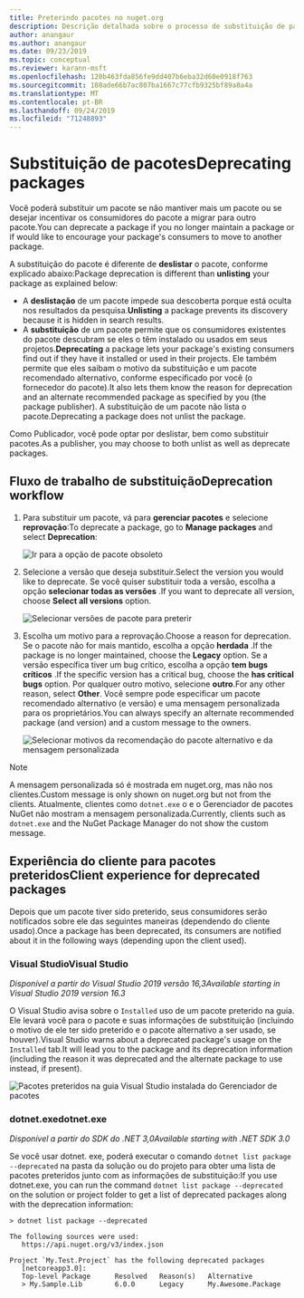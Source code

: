 ```yaml
---
title: Preterindo pacotes no nuget.org
description: Descrição detalhada sobre o processo de substituição de pacotes e como os clientes mostram essas informações
author: anangaur
ms.author: anangaur
ms.date: 09/23/2019
ms.topic: conceptual
ms.reviewer: karann-msft
ms.openlocfilehash: 120b463fda856fe9dd407b6eba32d60e0918f763
ms.sourcegitcommit: 188ade66b7ac807ba1667c77cfb9325bf89a8a4a
ms.translationtype: MT
ms.contentlocale: pt-BR
ms.lasthandoff: 09/24/2019
ms.locfileid: "71248893"
---
```

# <a name="deprecating-packages"></a><span data-ttu-id="3743d-103">Substituição de pacotes</span><span class="sxs-lookup"><span data-stu-id="3743d-103">Deprecating packages</span></span>

<span data-ttu-id="3743d-104">Você poderá substituir um pacote se não mantiver mais um pacote ou se desejar incentivar os consumidores do pacote a migrar para outro pacote.</span><span class="sxs-lookup"><span data-stu-id="3743d-104">You can deprecate a package if you no longer maintain a package or if would like to encourage your package's consumers to move to another package.</span></span> 

<span data-ttu-id="3743d-105">A substituição do pacote é diferente de **deslistar** o pacote, conforme explicado abaixo:</span><span class="sxs-lookup"><span data-stu-id="3743d-105">Package deprecation is different than **unlisting** your package as explained below:</span></span>
* <span data-ttu-id="3743d-106">A **deslistação** de um pacote impede sua descoberta porque está oculta nos resultados da pesquisa.</span><span class="sxs-lookup"><span data-stu-id="3743d-106">**Unlisting** a package prevents its discovery because it is hidden in search results.</span></span> 
* <span data-ttu-id="3743d-107">A **substituição** de um pacote permite que os consumidores existentes do pacote descubram se eles o têm instalado ou usados em seus projetos.</span><span class="sxs-lookup"><span data-stu-id="3743d-107">**Deprecating** a package lets your package's existing consumers find out if they have it installed or used in their projects.</span></span> <span data-ttu-id="3743d-108">Ele também permite que eles saibam o motivo da substituição e um pacote recomendado alternativo, conforme especificado por você (o fornecedor do pacote).</span><span class="sxs-lookup"><span data-stu-id="3743d-108">It also lets them know the reason for deprecation and an alternate recommended package as specified by you (the package publisher).</span></span> <span data-ttu-id="3743d-109">A substituição de um pacote não lista o pacote.</span><span class="sxs-lookup"><span data-stu-id="3743d-109">Deprecating a package does not unlist the package.</span></span> 

<span data-ttu-id="3743d-110">Como Publicador, você pode optar por deslistar, bem como substituir pacotes.</span><span class="sxs-lookup"><span data-stu-id="3743d-110">As a publisher, you may choose to both unlist as well as deprecate packages.</span></span>

## <a name="deprecation-workflow"></a><span data-ttu-id="3743d-111">Fluxo de trabalho de substituição</span><span class="sxs-lookup"><span data-stu-id="3743d-111">Deprecation workflow</span></span>
1. <span data-ttu-id="3743d-112">Para substituir um pacote, vá para **gerenciar pacotes** e selecione **reprovação**:</span><span class="sxs-lookup"><span data-stu-id="3743d-112">To deprecate a package, go to **Manage packages** and select **Deprecation**:</span></span>

    ![Ir para a opção de pacote obsoleto](media/deprecation-select-option.png)

2. <span data-ttu-id="3743d-114">Selecione a versão que deseja substituir.</span><span class="sxs-lookup"><span data-stu-id="3743d-114">Select the version you would like to deprecate.</span></span> <span data-ttu-id="3743d-115">Se você quiser substituir toda a versão, escolha a opção **selecionar todas as versões** .</span><span class="sxs-lookup"><span data-stu-id="3743d-115">If you want to deprecate all version, choose **Select all versions** option.</span></span>

    ![Selecionar versões de pacote para preterir](media/deprecation-select-version.png)

3. <span data-ttu-id="3743d-117">Escolha um motivo para a reprovação.</span><span class="sxs-lookup"><span data-stu-id="3743d-117">Choose a reason for deprecation.</span></span> <span data-ttu-id="3743d-118">Se o pacote não for mais mantido, escolha a opção **herdada** .</span><span class="sxs-lookup"><span data-stu-id="3743d-118">If the package is no longer maintained, choose the **Legacy** option.</span></span> <span data-ttu-id="3743d-119">Se a versão específica tiver um bug crítico, escolha a opção **tem bugs críticos** .</span><span class="sxs-lookup"><span data-stu-id="3743d-119">If the specific version has a critical bug, choose the **has critical bugs** option.</span></span> <span data-ttu-id="3743d-120">Por qualquer outro motivo, selecione **outro**.</span><span class="sxs-lookup"><span data-stu-id="3743d-120">For any other reason, select **Other**.</span></span> <span data-ttu-id="3743d-121">Você sempre pode especificar um pacote recomendado alternativo (e versão) e uma mensagem personalizada para os proprietários.</span><span class="sxs-lookup"><span data-stu-id="3743d-121">You can always specify an alternate recommended package (and version) and a custom message to the owners.</span></span> 

    ![Selecionar motivos da recomendação do pacote alternativo e da mensagem personalizada](media/deprecation-save.png)

> [!Note]
> <span data-ttu-id="3743d-123">A mensagem personalizada só é mostrada em nuget.org, mas não nos clientes.</span><span class="sxs-lookup"><span data-stu-id="3743d-123">Custom message is only shown on nuget.org but not from the clients.</span></span> <span data-ttu-id="3743d-124">Atualmente, clientes como `dotnet.exe` o e o Gerenciador de pacotes NuGet não mostram a mensagem personalizada.</span><span class="sxs-lookup"><span data-stu-id="3743d-124">Currently, clients such as `dotnet.exe` and the NuGet Package Manager do not show the custom message.</span></span>

## <a name="client-experience-for-deprecated-packages"></a><span data-ttu-id="3743d-125">Experiência do cliente para pacotes preteridos</span><span class="sxs-lookup"><span data-stu-id="3743d-125">Client experience for deprecated packages</span></span>
<span data-ttu-id="3743d-126">Depois que um pacote tiver sido preterido, seus consumidores serão notificados sobre ele das seguintes maneiras (dependendo do cliente usado).</span><span class="sxs-lookup"><span data-stu-id="3743d-126">Once a package has been deprecated, its consumers are notified about it in the following ways (depending upon the client used).</span></span>

### <a name="visual-studio"></a><span data-ttu-id="3743d-127">Visual Studio</span><span class="sxs-lookup"><span data-stu-id="3743d-127">Visual Studio</span></span> 
<span data-ttu-id="3743d-128">*Disponível a partir do Visual Studio 2019 versão 16,3*</span><span class="sxs-lookup"><span data-stu-id="3743d-128">*Available starting in Visual Studio 2019 version 16.3*</span></span>

<span data-ttu-id="3743d-129">O Visual Studio avisa sobre o `Installed` uso de um pacote preterido na guia. Ele levará você para o pacote e suas informações de substituição (incluindo o motivo de ele ter sido preterido e o pacote alternativo a ser usado, se houver).</span><span class="sxs-lookup"><span data-stu-id="3743d-129">Visual Studio warns about a deprecated package's usage on the `Installed` tab.It will lead you to the package and its deprecation information (including the reason it was deprecated and the alternate package to use instead, if present).</span></span>

   ![Pacotes preteridos na guia Visual Studio instalada do Gerenciador de pacotes](media/deprecation-vs.png)

### <a name="dotnetexe"></a><span data-ttu-id="3743d-131">dotnet.exe</span><span class="sxs-lookup"><span data-stu-id="3743d-131">dotnet.exe</span></span>
<span data-ttu-id="3743d-132">*Disponível a partir do SDK do .NET 3,0*</span><span class="sxs-lookup"><span data-stu-id="3743d-132">*Available starting with .NET SDK 3.0*</span></span>

<span data-ttu-id="3743d-133">Se você usar dotnet. exe, poderá executar o comando `dotnet list package --deprecated` na pasta da solução ou do projeto para obter uma lista de pacotes preteridos junto com as informações de substituição:</span><span class="sxs-lookup"><span data-stu-id="3743d-133">If you use dotnet.exe, you can run the command `dotnet list package --deprecated` on the solution or project folder to get a list of deprecated packages along with the deprecation information:</span></span>

```
> dotnet list package --deprecated

The following sources were used:
   https://api.nuget.org/v3/index.json

Project `My.Test.Project` has the following deprecated packages
   [netcoreapp3.0]:
   Top-level Package      Resolved   Reason(s)   Alternative
   > My.Sample.Lib        6.0.0      Legacy      My.Awesome.Package

```
